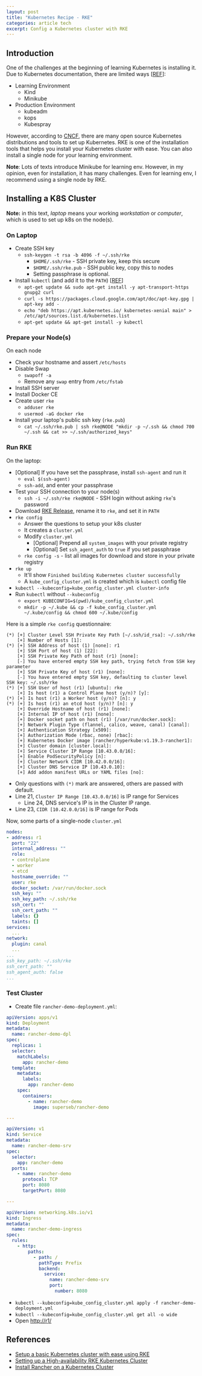 ```yaml
---
layout: post
title: "Kubernetes Recipe - RKE"
categories: article tech
excerpt: Config a Kubernetes cluster with RKE
---
```


## Introduction
One of the challenges at the beginning of learning Kubernetes is installing it. Due to Kubernetes documentation,
there are limited ways [[REF](https://kubernetes.io/docs/setup/)]:
- Learning Environment
  - Kind
  - Minikube
- Production Environment
  - kubeadm
  - kops
  - Kubespray

However, according to [CNCF](https://landscape.cncf.io/category=certified-kubernetes-distribution,certified-kubernetes-installer&format=card-mode&grouping=category&license=open-source&sort=stars),
there are many open source Kubernetes distributions and tools to set up Kubernetes. RKE is one of the installation tools
that helps you install your Kubernetes cluster with ease. You can also install a single node for your learning environment.

**Note**: Lots of texts introduce Minikube for learning env. However, in my opinion, even for installation, it has many challenges.
Even for learning env, I recommend using a single node by RKE. 

## Installing a K8S Cluster

**Note:** in this text, _laptop_ means your working _workstation_ or _computer_, which is used to set up k8s on the node(s).

### On Laptop
- Create SSH key
  - `ssh-keygen -t rsa -b 4096 -f ~/.ssh/rke` 
    - `$HOME/.ssh/rke` - SSH private key, keep this secure
    - `$HOME/.ssh/rke.pub` - SSH public key, copy this to nodes
    - Setting passphrase is optional.
- Install `kubectl` (and add it to the `PATH`) [[REF](https://kubernetes.io/docs/tasks/tools/install-kubectl/)]
  - `apt-get update && sudo apt-get install -y apt-transport-https gnupg2 curl`
  - `curl -s https://packages.cloud.google.com/apt/doc/apt-key.gpg | apt-key add -`
  - `echo "deb https://apt.kubernetes.io/ kubernetes-xenial main" > /etc/apt/sources.list.d/kubernetes.list`
  - `apt-get update && apt-get install -y kubectl`

### Prepare your Node(s)
On each node
- Check your hostname and assert `/etc/hosts`
- Disable Swap
  - `swapoff -a`
  - Remove any `swap` entry from `/etc/fstab`
- Install SSH server
- Install Docker CE
- Create user `rke`
  - `adduser rke`
  - `usermod -aG docker rke`
- Install your laptop's public ssh key (`rke.pub`)
  - `cat ~/.ssh/rke.pub | ssh rke@NODE "mkdir -p ~/.ssh && chmod 700 ~/.ssh && cat >> ~/.ssh/authorized_keys"`

### Run RKE
On the laptop:
- [Optional] If you have set the passphrase, install `ssh-agent` and run it
  - `eval $(ssh-agent)`
  - `ssh-add`, and enter your passphrase
- Test your SSH connection to your node(s)
  - `ssh -i ~/.ssh/rke rke@NODE` - SSH login without asking `rke`'s password
- Download [RKE Release](https://github.com/rancher/rke/releases/latest), rename it to `rke`, and set it in `PATH`
- `rke config`
  - Answer the questions to setup your k8s cluster
  - It creates a `cluster.yml`
  - Modify `cluster.yml`
    - [Optional] Prepend all `system_images` with your private registry
    - [Optional] Set `ssh_agent_auth` to `true` if you set passphrase
  - `rke config -s` - list all images for download and store in your private registry
- `rke up`
  - It'll show `Finished building Kubernetes cluster successfully`
  - A `kube_config_cluster.yml` is created which is `kubectl` config file
- `kubectl --kubeconfig=kube_config_cluster.yml cluster-info`
- Run `kubectl` without `--kubeconfig`
  - `export KUBECONFIG=$(pwd)/kube_config_cluster.yml` 
  - `mkdir -p ~/.kube && cp -f kube_config_cluster.yml ~/.kube/config && chmod 600 ~/.kube/config`

Here is a simple `rke config` questionnaire:
```
(*) [+] Cluster Level SSH Private Key Path [~/.ssh/id_rsa]: ~/.ssh/rke
    [+] Number of Hosts [1]: 
(*) [+] SSH Address of host (1) [none]: r1
    [+] SSH Port of host (1) [22]: 
    [+] SSH Private Key Path of host (r1) [none]: 
    [-] You have entered empty SSH key path, trying fetch from SSH key parameter
    [+] SSH Private Key of host (r1) [none]: 
    [-] You have entered empty SSH key, defaulting to cluster level SSH key: ~/.ssh/rke
(*) [+] SSH User of host (r1) [ubuntu]: rke
    [+] Is host (r1) a Control Plane host (y/n)? [y]: 
(*) [+] Is host (r1) a Worker host (y/n)? [n]: y
(*) [+] Is host (r1) an etcd host (y/n)? [n]: y
    [+] Override Hostname of host (r1) [none]: 
    [+] Internal IP of host (r1) [none]: 
    [+] Docker socket path on host (r1) [/var/run/docker.sock]: 
    [+] Network Plugin Type (flannel, calico, weave, canal) [canal]: 
    [+] Authentication Strategy [x509]: 
    [+] Authorization Mode (rbac, none) [rbac]: 
    [+] Kubernetes Docker image [rancher/hyperkube:v1.19.3-rancher1]: 
    [+] Cluster domain [cluster.local]: 
    [+] Service Cluster IP Range [10.43.0.0/16]: 
    [+] Enable PodSecurityPolicy [n]: 
    [+] Cluster Network CIDR [10.42.0.0/16]: 
    [+] Cluster DNS Service IP [10.43.0.10]: 
    [+] Add addon manifest URLs or YAML files [no]: 
```
- Only questions with `(*)` mark are answered, others are passed with default.
- Line 21, `Cluster IP Range [10.43.0.0/16]` is IP range for Services
  - Line 24, DNS service's IP is in the Cluster IP range.
- Line 23, `CIDR [10.42.0.0/16]` is IP range for Pods

Now, some parts of a single-node `cluster.yml`
```yaml
nodes:
- address: r1
  port: "22"
  internal_address: ""
  role:
  - controlplane
  - worker
  - etcd
  hostname_override: ""
  user: rke
  docker_socket: /var/run/docker.sock
  ssh_key: ""
  ssh_key_path: ~/.ssh/rke
  ssh_cert: ""
  ssh_cert_path: ""
  labels: {}
  taints: []
services:
  ...
network:
  plugin: canal
  ...
...
ssh_key_path: ~/.ssh/rke
ssh_cert_path: ""
ssh_agent_auth: false 
...
```

### Test Cluster
- Create file `rancher-demo-deployment.yml`:

```yaml
apiVersion: apps/v1
kind: Deployment
metadata:
  name: rancher-demo-dpl
spec:
  replicas: 1
  selector:
    matchLabels:
      app: rancher-demo
  template:
    metadata:
      labels:
        app: rancher-demo
    spec:
      containers:
        - name: rancher-demo
          image: superseb/rancher-demo

---

apiVersion: v1
kind: Service
metadata:
  name: rancher-demo-srv
spec:
  selector:
    app: rancher-demo
  ports:
    - name: rancher-demo
      protocol: TCP
      port: 8080
      targetPort: 8080

---

apiVersion: networking.k8s.io/v1
kind: Ingress
metadata:
  name: rancher-demo-ingress
spec:
  rules:
    - http:
        paths:
          - path: /
            pathType: Prefix
            backend:
              service:
                name: rancher-demo-srv
                port: 
                  number: 8080
```
- `kubectl --kubeconfig=kube_config_cluster.yml apply -f rancher-demo-deployment.yml`
- `kubectl --kubeconfig=kube_config_cluster.yml get all -o wide`
- Open [http://r1/](http://r1/)

## References
- [Setup a basic Kubernetes cluster with ease using RKE](https://itnext.io/setup-a-basic-kubernetes-cluster-with-ease-using-rke-a5f3cc44f26f)
- [Setting up a High-availability RKE Kubernetes Cluster](https://rancher.com/docs/rancher/v2.x/en/installation/resources/k8s-tutorials/ha-rke/)
- [Install Rancher on a Kubernetes Cluster](https://rancher.com/docs/rancher/v2.x/en/installation/install-rancher-on-k8s/)